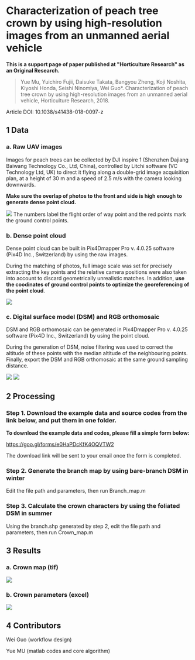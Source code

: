 # Characterization of peach tree crown by using high-resolution images from an unmanned aerial vehicle

**This is a support page of paper published at "Horticulture Research" as an Original Research.**
> Yue Mu, Yuichiro Fujii, Daisuke Takata, Bangyou Zheng, Koji Noshita, Kiyoshi Honda, Seishi Ninomiya, Wei Guo*. Characterization of peach tree crown by using high-resolution images from an unmanned aerial vehicle, Horticulture Research, 2018.

Article DOI: 10.1038/s41438-018-0097-z

## 1 Data
### a. Raw UAV images
Images for peach trees can be collected by DJI inspire 1 (Shenzhen Dajiang Baiwang Technology Co., Ltd, China), controlled by Litchi software (VC Technology Ltd, UK) to direct it flying along a double-grid image acquisition plan, at a height of 30 m and a speed of 2.5 m/s with the camera looking downwards.

**Make sure the overlap of photos to the front and side is high enough to generate dense point cloud.**

![](https://github.com/UTokyo-FieldPhenomics-Lab/Efficient-characterization-of-peach-tree-crown-/blob/master/figure/FIG21.jpg) 
The numbers label the flight order of way point and the red points mark the ground control points.

### b. Dense point cloud 
Dense point cloud can be built in Pix4Dmapper Pro v. 4.0.25 software (Pix4D Inc., Switzerland) by using the raw images.

During the matching of photos, full image scale was set for precisely extracting the key points and the relative camera positions were also taken into account to discard geometrically unrealistic matches. In addition, **use the coodinates of ground control points to optimize the georeferencing of the point cloud**.

![](https://github.com/UTokyo-FieldPhenomics-Lab/Characterization-of-peach-tree-crown/blob/master/figure/pc.png)

### c. Digital surface model (DSM) and RGB orthomosaic
DSM and RGB orthomosaic can be generated in Pix4Dmapper Pro v. 4.0.25 software (Pix4D Inc., Switzerland) by using the point cloud. 

During the generation of DSM, noise filtering was used to correct the altitude of these points with the median altitude of the neighbouring points. Finally, export the DSM and RGB orthomosaic at the same ground sampling distance.

![](https://github.com/UTokyo-FieldPhenomics-Lab/Characterization-of-peach-tree-crown/blob/master/figure/dsm.jpg)
![](https://github.com/UTokyo-FieldPhenomics-Lab/Characterization-of-peach-tree-crown/blob/master/figure/rgb_orthomosaic.jpg)

## 2 Processing 
### Step 1. Download the example data and source codes from the link below, and put them in one folder.

**To download the example data and codes, please fill a simple form below:**

https://goo.gl/forms/e0HaPDcKfK4OQVTW2

The download link will be sent to your email once the form is completed.

### Step 2. Generate the branch map by using bare-branch DSM in winter
Edit the file path and parameters, then run Branch_map.m

### Step 3. Calculate the crown characters by using the foliated DSM in summer
Using the branch.shp generated by step 2, edit the file path and parameters, then run Crown_map.m

## 3 Results
### a. Crown map (tif)

![](https://github.com/UTokyo-FieldPhenomics-Lab/Characterization-of-peach-tree-crown/blob/master/figure/crown_map.jpg)

### b. Crown parameters (excel)

![](https://github.com/UTokyo-FieldPhenomics-Lab/Characterization-of-peach-tree-crown/blob/master/figure/result.png)

## 4 Contributors
Wei Guo (workflow design)

Yue MU (matlab codes and core algorithm)



